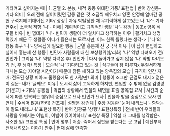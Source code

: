 
기타켜고 싶어지는 때		| 1. 균열 2. 본능, 내적 충동
위대한 가풍/ 표현법		| 반어
창신동- 기타 의미		| 오래 전에 잃어버렸던 감동 같은 것 조금씩 깨우치고 영혼 안정에 얼마간 공헌
구석지에 기대어진 기타/ 상징		| 자유 박탈당한 채 무기력하게 살고있는 나
'나'- 기타 연주x		| 소극적 저항
'나'- 이해		| 계획적이고 규칙적인 생활
'나'- 감정		| 동조x
양옥 식구들 비유		| 빈 껍데기
'나'- 빈민가 생활이 더 알차다고 생각하는 이유		| 활기차고 생명력있기 때문
두 생활중 어디가 옳은지는 모르지만, 어느 한쪽 틀렸다는 생각->		| '나'의 행동 촉구
'나'- 양옥집에 필요한 행동		| 균열
흥분제 산 궁극적 이유		| 이 집에 편입하고 싶어서
흥분제 산 행동		| 빈민가 사람들에 대한 보상행위(합리화)
'나' 약방 다녀오기 전/ 빈민가		| 그리움
'나' 약방 다녀온 후/ 빈민가		| 다시 돌아가고 싶지 않음
'나' 약방 다녀오기 전, 후 생각/ 특징		| 모순적
'나' 기다리고 있는 것		| 식구들이 잠 이루지x 무질서하게 다니는 모습
자야할 시간이기 때문에 잠든 체하고 있는 양옥집의 모습		| 규칙이 인간 지배: 전도된 상황
피아노 울렸음에도 한 사람만/ 의미		| 행동이 조그만 균열도 내지 x
젊은이 질문- 내가 '글쎄요' 이유		| 도시적 삶이 고독하게 하지만, 편입할 수 밖에 없음
김영랑 [거문고] + 기타/ 공통점		| 억압되 상황에서 인물의 내면을 표출
양옥집 묘사		| 시간의 순서에 따른 반복되는 행위의 중심으로 묘사
빈민가 묘사		| 인물과 방을 중심으로 묘사
만연체		| 수식어 많음(화려)
건조체		| 설명문
강건체		| 주장
김동환 '눈이 내리느니'- 함박눈이 잘도 내리느니/ 표현상 특징		| 반어
김광규 '상행'/ 표현상특징		| 전체 반어
우리들의 사랑을 위해서는 이별이, 이별이 있어야하네/ 표현상 특징		| 역설
내 그대를 생각함은~ 사소한 일/ 표현상 특징		| 반어
명부		|  저승. 죽어서 심판을 받는다는 곳
고담		|  예전부터 전해내려오는 이야기
안주		|  현재 삶에 만족함
